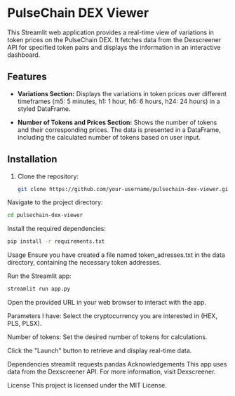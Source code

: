 # PulseChain DEX Viewer

This Streamlit web application provides a real-time view of variations in token prices on the PulseChain DEX. It fetches data from the Dexscreener API for specified token pairs and displays the information in an interactive dashboard.

## Features

- **Variations Section:** Displays the variations in token prices over different timeframes (m5: 5 minutes, h1: 1 hour, h6: 6 hours, h24: 24 hours) in a styled DataFrame.

- **Number of Tokens and Prices Section:** Shows the number of tokens and their corresponding prices. The data is presented in a DataFrame, including the calculated number of tokens based on user input.

## Installation

1. Clone the repository:

   ```bash
   git clone https://github.com/your-username/pulsechain-dex-viewer.git
   ```
Navigate to the project directory:

   ```bash
   cd pulsechain-dex-viewer
   ```
Install the required dependencies:

   ```bash
   pip install -r requirements.txt
   ```
Usage
Ensure you have created a file named token_adresses.txt in the data directory, containing the necessary token addresses.

Run the Streamlit app:

   ```bash
   streamlit run app.py
   ```

Open the provided URL in your web browser to interact with the app.

Parameters
I have: Select the cryptocurrency you are interested in (HEX, PLS, PLSX).

Number of tokens: Set the desired number of tokens for calculations.

Click the "Launch" button to retrieve and display real-time data.

Dependencies
streamlit
requests
pandas
Acknowledgements
This app uses data from the Dexscreener API. For more information, visit Dexscreener.

License
This project is licensed under the MIT License.

